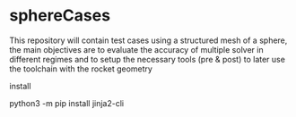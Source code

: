 # sphereCases
This repository will contain test cases using a structured mesh of a sphere, the main objectives are to evaluate the accuracy of multiple solver in different regimes and to setup the necessary tools (pre &amp; post) to later use the toolchain with the rocket geometry 

install 

python3 -m pip install jinja2-cli